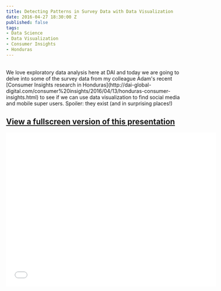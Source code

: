```yaml
---
title: Detecting Patterns in Survey Data with Data Visualization
date: 2016-04-27 18:30:00 Z
published: false
tags:
- Data Science
- Data Visualization
- Consumer Insights
- Honduras
---
```


<br>
We love exploratory data analysis here at DAI and today we are going to delve into some of the survey data from my colleague Adam's recent [Consumer Insights research in Honduras](http://dai-global-digital.com/consumer%20insights/2016/04/13/honduras-consumer-insights.html) to see if we can use data visualization to find social media and mobile super users.  Spoiler: they exist (and in surprising places!)

## [View a fullscreen version of this presentation](http://slides.com/deriggi/deck/fullscreen)

<iframe src="//slides.com/deriggi/deck/embed?style=light" width="576" height="420" scrolling="no" frameborder="0" webkitallowfullscreen mozallowfullscreen allowfullscreen></iframe>